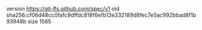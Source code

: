 version https://git-lfs.github.com/spec/v1
oid sha256:cf06d48cc0fafc9dffdc818f6efb13e332189d8fec7e5ac992bbad8f1b93948b
size 1565
